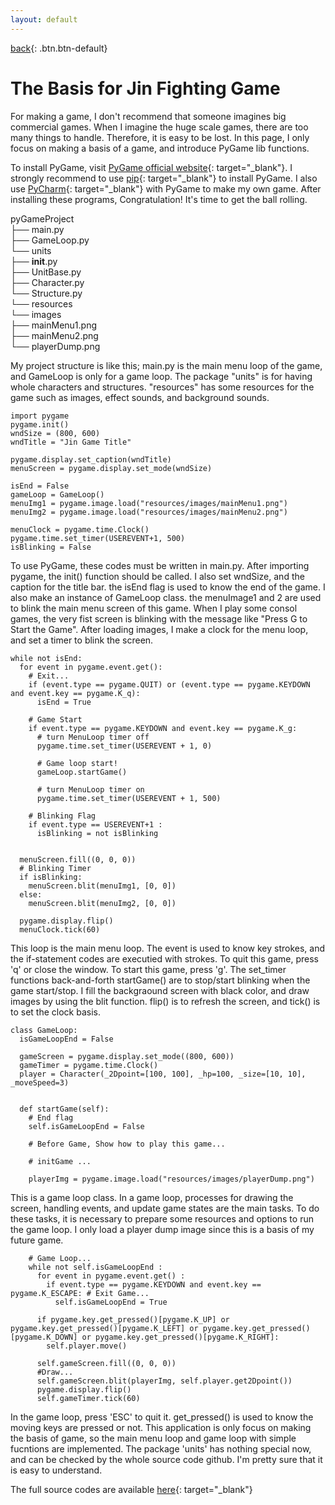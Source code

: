 ```yaml
---
layout: default
---
```

[back](./pygame){: .btn.btn-default}

# The Basis for Jin Fighting Game

For making a game, I don't recommend that someone imagines big commercial games. When I imagine the huge scale games, there are too many things to handle. Therefore, it is easy to be lost. In this page, I only focus on making a basis of a game, and introduce PyGame lib functions. 

To install PyGame, visit [PyGame official website](https://www.pygame.org/download.shtml){: target="_blank"}. I strongly recommend to use [pip](https://pypi.python.org/pypi/pip){: target="_blank"} to install PyGame. I also use [PyCharm](https://www.jetbrains.com/pycharm/){: target="_blank"} with PyGame to make my own game. After installing these programs, Congratulation! It's time to get the ball rolling.

pyGameProject<br />
├── main.py<br />
├── GameLoop.py<br />
└── units
<br />    ├── __init__.py
<br />    ├── UnitBase.py
<br />    ├── Character.py
<br />    └── Structure.py<br />
└── resources
<br />    └── images
<br />        ├── mainMenu1.png
<br />        ├── mainMenu2.png
<br />        └── playerDump.png

My project structure is like this; main.py is the main menu loop of the game, and GameLoop is only for a game loop. The package "units" is for having whole characters and structures. "resources" has some resources for the game such as images, effect sounds, and background sounds.


	import pygame
	pygame.init()
	wndSize = (800, 600)
	wndTitle = "Jin Game Title"
	
	pygame.display.set_caption(wndTitle)
	menuScreen = pygame.display.set_mode(wndSize)

	isEnd = False
	gameLoop = GameLoop()
	menuImg1 = pygame.image.load("resources/images/mainMenu1.png")
	menuImg2 = pygame.image.load("resources/images/mainMenu2.png")

	menuClock = pygame.time.Clock()
	pygame.time.set_timer(USEREVENT+1, 500)
	isBlinking = False

To use PyGame, these codes must be written in main.py. After importing pygame, the init() function should be called. I also set wndSize, and the caption for the title bar. the isEnd flag is used to know the end of the game. I also make an instance of GameLoop class. the menuImage1 and 2 are used to blink the main menu screen of this game. When I play some consol games, the very fist screen is blinking with the message like "Press G to Start the Game". After loading images, I make a clock for the menu loop, and set a timer to blink the screen.


	while not isEnd:
	  for event in pygame.event.get():
	    # Exit...
	    if (event.type == pygame.QUIT) or (event.type == pygame.KEYDOWN and event.key == pygame.K_q):
	      isEnd = True

	    # Game Start
	    if event.type == pygame.KEYDOWN and event.key == pygame.K_g:
	      # turn MenuLoop timer off
	      pygame.time.set_timer(USEREVENT + 1, 0)

	      # Game loop start!
	      gameLoop.startGame()

	      # turn MenuLoop timer on
	      pygame.time.set_timer(USEREVENT + 1, 500)

	    # Blinking Flag
	    if event.type == USEREVENT+1 :
	      isBlinking = not isBlinking


	  menuScreen.fill((0, 0, 0))
	  # Blinking Timer
	  if isBlinking:
	    menuScreen.blit(menuImg1, [0, 0])
	  else:
	    menuScreen.blit(menuImg2, [0, 0])

	  pygame.display.flip()
	  menuClock.tick(60)

This loop is the main menu loop. The event is used to know key strokes, and the if-statement codes are executied with strokes. To quit this game, press 'q' or close the window. To start this game, press 'g'. The set_timer functions back-and-forth startGame() are to stop/start blinking when the game start/stop. I fill the backgraound screen with black color, and draw images by using the blit function. flip() is to refresh the screen, and tick() is to set the clock basis.

	class GameLoop:
	  isGameLoopEnd = False

	  gameScreen = pygame.display.set_mode((800, 600))
	  gameTimer = pygame.time.Clock()
	  player = Character(_2Dpoint=[100, 100], _hp=100, _size=[10, 10], _moveSpeed=3)


	  def startGame(self):
	    # End flag
	    self.isGameLoopEnd = False

	    # Before Game, Show how to play this game...

	    # initGame ...

	    playerImg = pygame.image.load("resources/images/playerDump.png")

This is a game loop class. In a game loop, processes for drawing the screen, handling events, and update game states are the main tasks. To do these tasks, it is necessary to prepare some resources and options to run the game loop. I only load a player dump image since this is a basis of my future game.

	    # Game Loop...
	    while not self.isGameLoopEnd :
	      for event in pygame.event.get() :
	        if event.type == pygame.KEYDOWN and event.key == pygame.K_ESCAPE: # Exit Game...
	          self.isGameLoopEnd = True

	      if pygame.key.get_pressed()[pygame.K_UP] or pygame.key.get_pressed()[pygame.K_LEFT] or pygame.key.get_pressed()[pygame.K_DOWN] or pygame.key.get_pressed()[pygame.K_RIGHT]:
	        self.player.move()

	      self.gameScreen.fill((0, 0, 0))
	      #Draw...
	      self.gameScreen.blit(playerImg, self.player.get2Dpoint())
	      pygame.display.flip()
	      self.gameTimer.tick(60)

In the game loop, press 'ESC' to quit it. get_pressed() is used to know the moving keys are pressed or not. This application is only focus on making the basis of game, so the main menu loop and game loop with simple fucntions are implemented. The package 'units' has nothing special now, and can be checked by the whole source code github. I'm pretty sure that it is easy to understand.

The full source codes are available [here](https://github.com/jin993/jinFightingGame/){: target="_blank"}